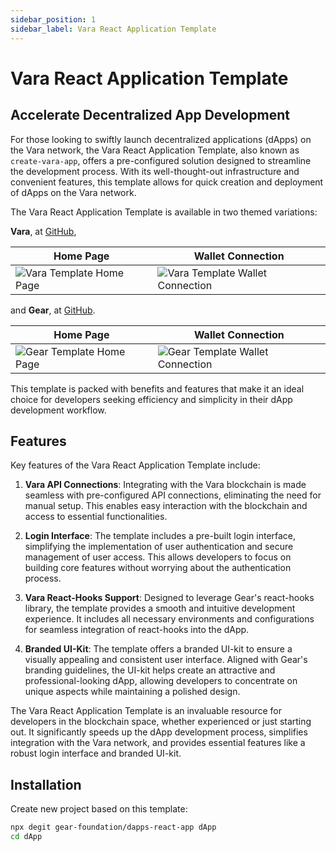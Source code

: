 ```yaml
---
sidebar_position: 1
sidebar_label: Vara React Application Template
---
```


# Vara React Application Template

## Accelerate Decentralized App Development

For those looking to swiftly launch decentralized applications (dApps) on the Vara network, the Vara React Application Template, also known as `create-vara-app`, offers a pre-configured solution designed to streamline the development process. With its well-thought-out infrastructure and convenient features, this template allows for quick creation and deployment of dApps on the Vara network.

The Vara React Application Template is available in two themed variations:

**Vara**, at [GitHub](https://github.com/gear-foundation/dapps/frontend/templates/create-vara-app),

| Home Page | Wallet Connection |
|------|------|
| ![Vara Template Home Page](/assets/create-gear-app/cva.png) | ![Vara Template Wallet Connection](/assets/create-gear-app/cva-wallet.png) |


and **Gear**, at [GitHub](https://github.com/gear-foundation/dapps/frontend/templates/create-gear-app).

| Home Page | Wallet Connection |
|------|------|
| ![Gear Template Home Page](/assets/create-gear-app/cga.png) | ![Gear Template Wallet Connection](/assets/create-gear-app/cga-wallet.png) |

This template is packed with benefits and features that make it an ideal choice for developers seeking efficiency and simplicity in their dApp development workflow.

## Features

Key features of the Vara React Application Template include:

1. **Vara API Connections**: Integrating with the Vara blockchain is made seamless with pre-configured API connections, eliminating the need for manual setup. This enables easy interaction with the blockchain and access to essential functionalities.

2. **Login Interface**: The template includes a pre-built login interface, simplifying the implementation of user authentication and secure management of user access. This allows developers to focus on building core features without worrying about the authentication process.

3. **Vara React-Hooks Support**: Designed to leverage Gear's react-hooks library, the template provides a smooth and intuitive development experience. It includes all necessary environments and configurations for seamless integration of react-hooks into the dApp.

4. **Branded UI-Kit**: The template offers a branded UI-kit to ensure a visually appealing and consistent user interface. Aligned with Gear's branding guidelines, the UI-kit helps create an attractive and professional-looking dApp, allowing developers to concentrate on unique aspects while maintaining a polished design.

The Vara React Application Template is an invaluable resource for developers in the blockchain space, whether experienced or just starting out. It significantly speeds up the dApp development process, simplifies integration with the Vara network, and provides essential features like a robust login interface and branded UI-kit.

## Installation

Create new project based on this template:

```sh
npx degit gear-foundation/dapps-react-app dApp
cd dApp
```